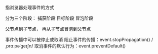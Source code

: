 
指浏览器处理事件的方式

分为三个阶段：
捕获阶段
目标阶段
冒泡阶段

父节点到子节点，
再从子节点冒泡到父节点


事件传播中可以被停止或取消
阻止事件的传播：event.stopPropagation()
/ˌprɑːpəˈɡeɪʃn/
取消事件的默认行为：event.preventDefault()
